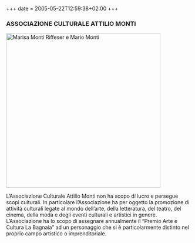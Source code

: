 +++
date = 2005-05-22T12:59:38+02:00
+++
### ASSOCIAZIONE CULTURALE ATTILIO MONTI

<img src="/img/pac2005.jpg" alt="Marisa Monti Riffeser e Mario Monti" width="420"/>

L’Associazione Culturale Attilio Monti non ha scopo di lucro e persegue scopi culturali.
In particolare l’Associazione ha per oggetto la promozione di attività culturali legate al mondo dell’arte,
della letteratura, del teatro, del cinema, della moda e degli eventi culturali e artistici in genere.
L’Associazione ha lo scopo di assegnare annualmente il “Premio Arte e Cultura La Bagnaia” ad un personaggio che si è particolarmente distinto nel proprio campo artistico o imprenditoriale.
